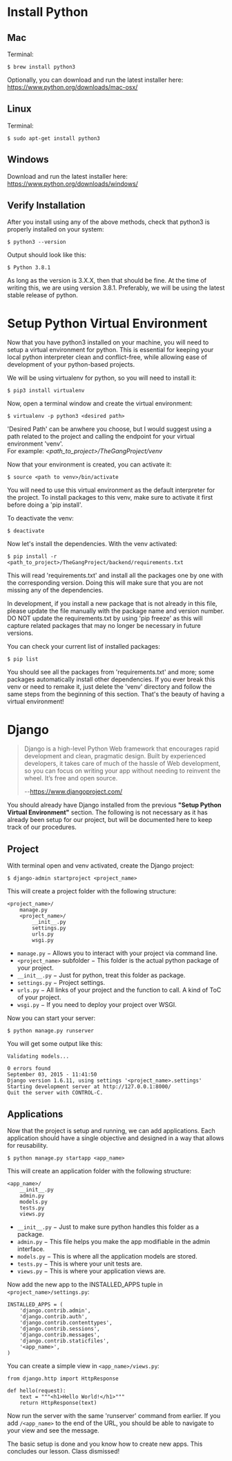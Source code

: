 # Install Python
## Mac
Terminal:

    $ brew install python3

Optionally, you can download and run the latest installer here:  https://www.python.org/downloads/mac-osx/

## Linux
Terminal:
    
    $ sudo apt-get install python3

## Windows
Download and run the latest installer here:  https://www.python.org/downloads/windows/

## Verify Installation
After you install using any of the above methods, check that python3 is properly installed on your system:
    
    $ python3 --version

Output should look like this:

    $ Python 3.8.1

As long as the version is 3.X.X, then that should be fine.  At the time of writing this, we are using version 3.8.1.
Preferably, we will be using the latest stable release of python.

# Setup Python Virtual Environment
Now that you have python3 installed on your machine, you will need to setup a virtual environment for python.
This is essential for keeping your local python interpreter clean and conflict-free, while allowing ease of development
of your python-based projects.

We will be using virtualenv for python, so you will need to install it:

    $ pip3 install virtualenv

Now, open a terminal window and create the virtual environment:

    $ virtualenv -p python3 <desired path>

'Desired Path' can be anwhere you choose, but I would suggest using a path related to the project and calling the endpoint for your virtual environment 'venv'.  
For example:  *<path_to_project>/TheGangProject/venv*

Now that your environment is created, you can activate it:

    $ source <path to venv>/bin/activate

You will need to use this virtual environment as the default interpreter for the project.
To install packages to this venv, make sure to activate it first before doing a 'pip install'.

To deactivate the venv:

    $ deactivate

Now let's install the dependencies.  With the venv activated:

    $ pip install -r <path_to_project>/TheGangProject/backend/requirements.txt

This will read 'requirements.txt' and install all the packages one by one with the corresponding version.
Doing this will make sure that you are not missing any of the dependencies.

In development, if you install a new package that is not already in this file, please update the file manually with the
package name and version number.  DO NOT update the requirements.txt by using 'pip freeze' as this will capture related packages that may no longer be necessary in future versions.

You can check your current list of installed packages:

    $ pip list

You should see all the packages from 'requirements.txt' and more; some packages automatically install other dependencies.
If you ever break this venv or need to remake it, just delete the 'venv' directory and follow the same steps from the beginning of this section.  That's the beauty of having a virtual environment!

# Django
>Django is a high-level Python Web framework that encourages rapid development and clean, pragmatic design. Built by experienced developers, it takes care of much of the hassle of Web development, so you can focus on writing your app without needing to reinvent the wheel. It’s free and open source. 
>
>--https://www.djangoproject.com/

You should already have Django installed from the previous **"Setup Python Virtual Environment"** section.
The following is not necessary as it has already been setup for our project, but will be documented here to keep track of our procedures.

## Project
With terminal open and venv activated, create the Django project:

    $ django-admin startproject <project_name>

This will create a project folder with the following structure:

    <project_name>/
        manage.py
        <project_name>/
            __init__.py
            settings.py
            urls.py
            wsgi.py

* `manage.py` − Allows you to interact with your project via command line.
* `<project_name>` subfolder − This folder is the actual python package of your project.
* `__init__.py` − Just for python, treat this folder as package.
* `settings.py` − Project settings.
* `urls.py` − All links of your project and the function to call. A kind of ToC of your project.
* `wsgi.py` − If you need to deploy your project over WSGI.

Now you can start your server:

    $ python manage.py runserver

You will get some output like this:

    Validating models...

    0 errors found
    September 03, 2015 - 11:41:50
    Django version 1.6.11, using settings '<project_name>.settings'
    Starting development server at http://127.0.0.1:8000/
    Quit the server with CONTROL-C.

## Applications
Now that the project is setup and running, we can add applications.  Each application should have a single objective and designed in a way that allows for reusability.

    $ python manage.py startapp <app_name>

This will create an application folder with the following structure:

    <app_name>/
        __init__.py
        admin.py
        models.py
        tests.py
        views.py

* `__init__.py` − Just to make sure python handles this folder as a package.
* `admin.py` − This file helps you make the app modifiable in the admin interface.
* `models.py` − This is where all the application models are stored.
* `tests.py` − This is where your unit tests are.
* `views.py` − This is where your application views are.

Now add the new app to the INSTALLED_APPS tuple in `<project_name>/settings.py`:

    INSTALLED_APPS = (
        'django.contrib.admin',
        'django.contrib.auth',
        'django.contrib.contenttypes',
        'django.contrib.sessions',
        'django.contrib.messages',
        'django.contrib.staticfiles',
        '<app_name>',
    )

You can create a simple view in `<app_name>/views.py`:

    from django.http import HttpResponse

    def hello(request):
        text = """<h1>Hello World!</h1>"""
        return HttpResponse(text)

Now run the server with the same 'runserver' command from earlier.  If you add `/<app_name>` to the end of the URL, you should be able to navigate to your view and see the message.

The basic setup is done and you know how to create new apps.  This concludes our lesson.  Class dismissed!